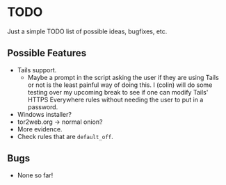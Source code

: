 # TODO
Just a simple TODO list of possible ideas, bugfixes, etc. 

## Possible Features
* Tails support. 
  * Maybe a prompt in the script asking the user if they are using Tails or not is the least painful way of doing this. I (colin) will do some testing over my upcoming break to see if one can modify Tails' HTTPS Everywhere rules without needing the user to put in a password.
* Windows installer?
* tor2web.org -> normal onion?
* More evidence.
* Check rules that are `default_off`.

## Bugs
* None so far!
